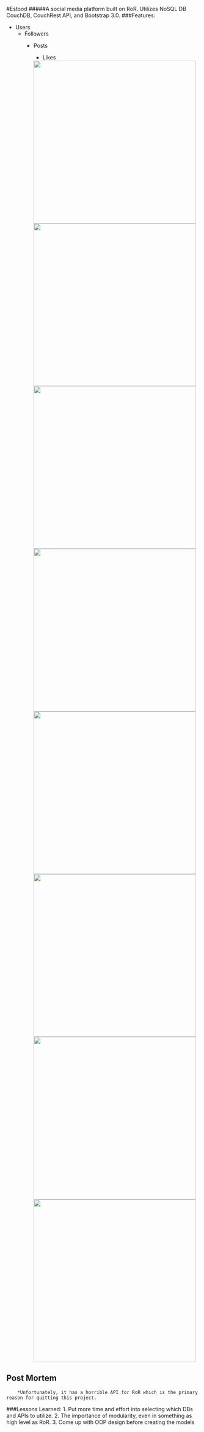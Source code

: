 #Estood
#####A social media platform built on RoR. Utilizes NoSQL DB CouchDB, CouchRest API, and Bootstrap 3.0.
###Features:
  * Users
    * Followers
      * Posts
        * Likes

        <img src="http://puu.sh/sesWf/b87e4618a5.png" width="425">
        <img src="http://puu.sh/setx9/e4d549f659.png" width="425">
        <img src="http://puu.sh/setDn/7a0d270872.png" width="425">
        <img src="http://puu.sh/setTV/bc8d99aa5f.png" width="425">
        <img src="http://puu.sh/setUW/b34d511b8b.png" width="425">
        <img src="http://puu.sh/setWx/26e6630313.png" width="425">
        <img src="http://puu.sh/seu1q/5571d55b9d.png" width="425">
        <img src="http://puu.sh/seu2a/9b5a3597b1.png" width="425">

## Post Mortem
        *Unfortunately, it has a horrible API for RoR which is the primary reason for quitting this project.
###Lessons Learned: 
        1. Put more time and effort into selecting which DBs and APIs to utilize.
        2. The importance of modularity, even in something as high level as RoR.
        3. Come up with OOP design before creating the models
